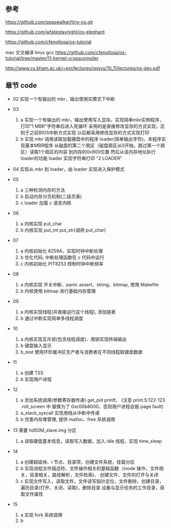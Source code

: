 ## 参考
https://github.com/seaswalker/tiny-os.git

https://github.com/wfatestaynight/os-elephant

https://github.com/cfenollosa/os-tutorial

mac 交叉编译 linux gcc
https://github.com/cfenollosa/os-tutorial/tree/master/11-kernel-crosscompiler

http://www.cs.bham.ac.uk/~exr/lectures/opsys/10_11/lectures/os-dev.pdf

## 章节 code
- 02 实现一个有输出的 mbr，输出使用实模式下中断
- 03
    1. a 实现一个有输出的 mbr，输出使用写入显存。实现简单mbr实例程序，打印"1 MBR"字符串后进入死循环
       采用的是直接修改显存的方式实现，区别于之前BIOS中断方式实现
       以后都采用修改显存的方式实现打印
    2. b 实现 mbr 调用读取加载硬盘中的程序 loader(简单输出字符)。本程序实现基本MBR程序
       从磁盘的第二个扇区（磁盘扇区从0开始，跳过第一个扇区）读取1个扇区的内容
       到内存的0x900位置
       然后从该内存地址执行loader的功能
       loader 实现字符串打印 "2 LOADER"
- 04 实现从 mbr 到 loader，由 loader 实现进入保护模式
- 05 
    1. a 三种检测内存的方法
    2. b 启动内存分页机制(二级页表)
    3. c loader 加载 c 语言内核
- 06
    1. a 内核实现 put_char
    2. b 内核实现 put_int put_str(调用 put_char)
- 07
    1. a 内核初始化 8259A，实现时钟中断处理
    2. b 优化代码, 中断处理函数在 c 代码中运行 
    3. c 内核初始化 PIT8253 控制时钟中断频率
- 08
    1. a 内核实现 开关中断、panic assert、string、bitmap, 使用 Makefile
    2. b 内核使用 bitmap 进行基础内存管理
- 09 
    1. a 内核实现线程(并直接运行这个线程), 添加链表
    2. b 通过中断实现简单多线程调度
    
- 10 
    1. a 内核实现互斥锁(包含线程调度)、用锁实现终端输出
    2. b 键盘输入显示
    3. b_test 使用环形缓冲区生产者与消费者在不同线程取键盘数据

- 11 
    1. a 创建 TSS
    2. b 实现用户进程
- 12 
    1. a 添加系统调用(参数寄存器传递) get_pid printf。
       (注意 print.S:122-123 .roll_screen 中 替换为了 0xc00b8000，否则用户进程会报 page fault)
    2. a_stack_syscall 实现用栈从中断中传递
    2. b 完善内存堆管理, 提供 malloc、free 系统调用

- 13 需要 hd50M_slave.img 分区
    1. a 读取硬盘基本信息，读取写入数据，加入 idle 线程，实现 time_sleep
- 14
    1. a 创建超级快、i 节点、目录项，创建文件系统，挂载分区
    2. b 实现进程文件描述符、文件操作相关的基础函数（inode 操作，文件相关，目录相关，路径解析，文件检索)、
        创建文件、文件的打开与关闭
    3. c 实现文件写入，读取文件，文件读写指针定位，文件删除，创建目录，遍历目录(打开、关闭、读取)，删除目录
        设置与显示任务的工作目录，获取文件属性
- 15
    1. a 实现 fork 系统调用
    2. b

        